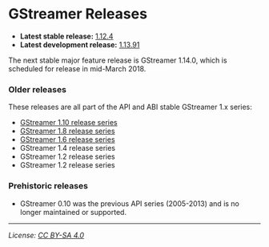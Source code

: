# GStreamer Releases

- **Latest stable release:** [1.12.4][latest-stable]
- **Latest development release:** [1.13.91][latest-devel]

[latest-stable]: https://gstreamer.freedesktop.org/releases/1.12/#1.12.4
[latest-devel]: https://gstreamer.freedesktop.org/releases/1.14/

The next stable major feature release is GStreamer 1.14.0, which is scheduled
for release in mid-March 2018.

### Older releases

These releases are all part of the API and ABI stable GStreamer 1.x series:

- [GStreamer 1.10 release series](https://gstreamer.freedesktop.org/releases/1.10/)
- [GStreamer 1.8 release series](https://gstreamer.freedesktop.org/releases/1.8/)
- [GStreamer 1.6 release series](https://gstreamer.freedesktop.org/releases/1.6/)
- GStreamer 1.4 release series
- GStreamer 1.2 release series
- GStreamer 1.2 release series

### Prehistoric releases

- GStreamer 0.10 was the previous API series (2005-2013) and is no longer
  maintained or supported.

- - -

*License: [CC BY-SA 4.0](http://creativecommons.org/licenses/by-sa/4.0/)*
